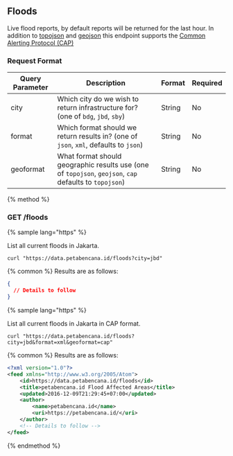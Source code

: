 ## Floods

Live flood reports, by default reports will be returned for the last hour.  In addition to [topojson](https://github.com/topojson/topojson/wiki) and [geojson](http://geojson.org/) this endpoint supports the [Common Alerting Protocol (CAP)](https://en.wikipedia.org/wiki/Common_Alerting_Protocol)


### Request Format

| Query Parameter | Description | Format | Required |
| -- | -- | -- | -- |
| city | Which city do we wish to return infrastructure for? (one of `bdg`, `jbd`, `sby`) | String | No |
| format | Which format should we return results in? (one of `json`, `xml`, defaults to `json`) | String | No |
| geoformat | What format should geographic results use (one of `topojson`, `geojson`, `cap` defaults to `topojson`) | String | No |


{% method %}
### GET /floods

{% sample lang="https" %}

List all current floods in Jakarta.

```https
curl "https://data.petabencana.id/floods?city=jbd"
```

{% common %}
Results are as follows:

```json
{
  // Details to follow
}
```

{% sample lang="https" %}

List all current floods in Jakarta in CAP format.

```https
curl "https://data.petabencana.id/floods?city=jbd&format=xml&geoformat=cap"
```

{% common %}
Results are as follows:

```xml
<?xml version="1.0"?>
<feed xmlns="http://www.w3.org/2005/Atom">
    <id>https://data.petabencana.id/floods</id>
    <title>petabencana.id Flood Affected Areas</title>
    <updated>2016-12-09T21:29:45+07:00</updated>
    <author>
        <name>petabencana.id</name>
        <uri>https://petabencana.id/</uri>
    </author>
    <!-- Details to follow -->
</feed>
```


{% endmethod %}



